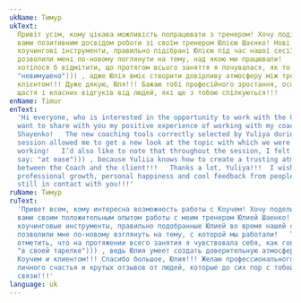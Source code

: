 ```yaml
---
ukName: Тимур
ukText:
  Привіт усім, кому цікава можливість попрацювати з тренером! Хочу поділитися з
  вами позитивним досвідом роботи зі своїм тренером Юлією Шаєнко! Нові
  коучингові інструменти, правильно підібрані Юлією під час нашої сесії,
  дозволили мені по-новому поглянути на тему, над якою ми працювали!   Також
  хотілося б відмітити, що протягом всього заняття я почувалася, як то кажуть,
  "невимушено"))) , адже Юлія вміє створити довірливу атмосферу між тренером та
  клієнтом!!! Дуже дякую, Юля!!! Бажаю тобі професійного зростання, особистого
  щастя і класних відгуків від людей, які ще з тобою спілкуються!!!
enName: Timur
enText:
  'Hi everyone, who is interested in the opportunity to work with the Coach!  I
  want to share with you my positive experience of working with my coach Yuliya
  Shayenko!   The new coaching tools correctly selected by Yuliya during our
  session allowed me to get a new look at the topic with which we were
  working!   I’d also like to note that throughout the session, I felt as they
  say: "at ease"))) , because Yuliia knows how to create a trusting atmosphere
  between the Coach and the client!!!   Thanks a lot, Yuliya!!!  I wish you
  professional growth, personal happiness and cool feedback from people who are
  still in contact with you!!!'
ruName: Тимур
ruText:
  'Привет всем, кому интересна возможность работы с Коучем! Хочу поделиться с
  вами своим положительным опытом работы с моим тренером Юлией Шаенко! Новые
  коучинговые инструменты, правильно подобранные Юлией во время нашей сессии,
  позволили мне по-новому взглянуть на тему, с которой мы работали!   Также хочу
  отметить, что на протяжении всего занятия я чувствовала себя, как говорится:
  "в своей тарелке"))) , ведь Юлия умеет создать доверительную атмосферу между
  Коучем и клиентом!!! Спасибо большое, Юлия!!! Желаю профессионального роста,
  личного счастья и крутых отзывов от людей, которые до сих пор с тобой на
  связи!!!'
language: uk
---
```

